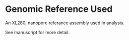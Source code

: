 # Genomic Reference Used
An XL280, nanopore referance assembly used in analysis.

See manuscript for more detail.